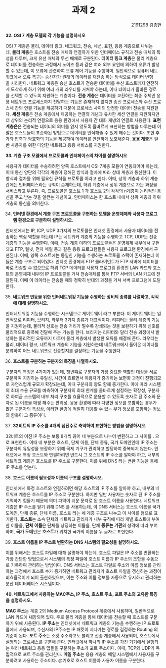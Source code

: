 <center><h1>과제 2</h1></center>

<div style="text-align: right"> 2191298 김종현 </div>




**32. OSI 7 계층 모델의 각 기능을 설명하시오**

OSI 7 계층은 물리, 데이터 링크, 네크워크, 전송, 세션, 표현, 응용 계층으로 나뉘는데, **물리 계층**은 호스트를 전송 매체와 연결하기 위한 인터페이스 규칙과 전송 매체의 특성을 다루며, 크게 유선 매체와 무선 매체로 구분된다. **데이터 링크 계층**은 물리 계층으로 데이터를 전송하는 과정에서 노이즈 등과 같은 여러 외부 요인에 의하여 오류가 발생할 수 있는데, 이 오류에 관련하여 오류 제어 기능을 수행하며, 일반적으로 컴퓨터 네트워크에서 오류 복구는 송신자가 원래의 데이터를 재전송 하는 방식으로 데이터 변형을 처리한다. 네트워크 계층은 송신 호스트가 전송한 데이터를 수신 호스트까지 안전하게 도착하게 하기 위해 여러 개의 라우터를 거쳐야 하는데, 이때 데이터가 올바른 경로를 선택할 수 있도록 지원하는 계층이다. **전송 계층**은 데이터롤 교환하는 최종 주체인 응용 네트워크 프로세스까지 전달하는 기능은 존재하지 않지만 송신 프로세스와 수신 프로스세 간의 연결 기능을 제공하기 때문에 프로세스 사이의 안전한 데이터 전송을 지원한다. **세션 계층**은 전송 계층에서 제공하는 연결의 개념과 유사한 세션 연결을 지원하지만 더 상위의 논리적 연결으로 응용 환경에서 사용자 간 대화 개녕의 연결로 사용된다. **표현 계층은**은 전송되는 데이터의 의미를 잃지 않도록 올바르게 표현하는 방법을 다루는데 이 말은 호스트들이 표준화된 방법으로 데이터를 인식해줄 수 있게 해주는 것이다. 또한 추가롸 압축과 암호화의 기능을 제공하여 데이터를 안전하게 보호해준다. **응용 계층**은 일반 사용자를 위한 다양한 네트워크 응용 서비스를 지원한다. 

**33. 계층 구조 모델에서 프로토콜과 인터페이스의 차이를 설명하시오**

사용자가 데이터를 수송하려면 양쪽 호스트에서 OSI 7계층 모듈이 연동되어야 하는데, 이때 통신 양단의 각각의 계층이 정해진 방식과 절차에 따라 상대 계층과 통신한다. 이 방식과 절차를 위해 필요한 규칙을 프로토콜 이라고 한다. 이때, 상위 계층과 하위 계층간에는 인터페이스라는 규칙이 존재하는데, 하위 계층에서 상위 계층으로 가는 과정을 서비스라고 부른다. 즉, 프로토콜은 호스트 1 과 호스트 2의 각각의 n계층이 논리적인 통신을 주고 받는 것을 일컫는 개념이고, 인터페이스는 한 호스트 내에서 상위 계층과 하위 계층의 통신을 의미한다.

34. **인터넷 환경에서 계층 구조 프로토콜을 구현하는 모델을 운영체제와 사용자 프로그램 환경으로 구분하여 설명하시오.**

인터넷에서는 IP, ICP, UDP 3가지의 프로토콜은 인터넷 환경에서 사용자 데이터를 전송하는 핵심 역할을 하는데 IP는 네트워커 계층의 기능을 수행하고 TCP, UDP는 전송 계층의 기능을 수행한다. 이때, 전송 계층 이하의 프로토콜들은 운영체제 내부에서 구현되고 FTP, 텔넷, 전자 메일 등과 같은 응용 프로그램들은 사용자 프로그램 환경에서 구현된다. 이때, 양쪽 호스트에는 동일한 기능을 수행하는 프로토콜 스택이 존재하는데 이들은 계층 구조로 되어있다. 인터넷 환경에서 FTP 클라이언트가 FTP 서버에 데이터를 바로 전송할 수 없으므로 하위 TCP 데이터를 사용자 프로그램 환경인 LAN 카드와 호스트의 운영체제 내부의 IP 프로토콜을 거쳐 전송매체를 통해 FTP 서버의 LAN 카드에 전달된다. 이때 이 데이터는 전송될 때와 정확히 반대의 과정을 거쳐 서버 프로그램에 도달한다.

35. **네트워크 연동을 위한 인터네트워킹 기능을 수행하는 장비의 종류를 나열하고, 각각에 대해 설명하시오.**

인터네트워킹 기능을 수행하는 시스템으로 게이트웨이 라고 부른다. 이 게이트웨이는 일반적으로 리피터, 브리지, 라우터 3가지 종류가 대표적이다. 리피터는 물리 계층의 기능을 지원하는데, 물리적 신호는 전송 거리가 멀수록 감쇄되는 것을 보완하기 위해 신호를 물리적으로 증폭해 전달해 주는 기능을 한다. 브리지는 리피터와 달리 전송 과정에서 발생하는 물리적인 오류까지 다루며 물리 계층에서 발생한 오류를 해결해 준다. 라우터는 물리, 데이터 링크, 네트워크 계층의 기능을 지원하는데 네트워크에서 들어온 데이터를 분류하여 어느 네트워크로 전송할지를 결정하는 기능을 수행한다.

36. **호스트를 구분하는 구분자의 특징을 나열하시오.**

구분자의 특징은 4가지가 있는데, 첫번쨰로 구분자의 가장 중요한 역할인 대상을 서로 구분하여 지칭하는 유일성, 시간이 흐르면서 이용자가 증가하는 보편화 과정이 진행되므로 자연스럽게 규모가 확장되는데, 이때 구분자의 양도 함께 증가한다. 이에 따라 시스템의 최대 수용 규모를 예측하여 구분자의 최대 한계를 올바르게 설정하는 확장성, 구분자로 하여금 스스템의 내부 처리 구조를 효율적으로 운용할 수 있도록 숫자로 된 주소와 문자로 된 이름을 매핑 해주는 편리성, 응용 환경에 따라 다양한 정보를 포함하는 경우가 많은 구분자의 특성상, 이러한 환경에 적절히 대응할 수 있는 부가 정보를 포함하는 정보의 함축이 그 종류이다.

37. **32비트의 IP 주소를 4개의 십진수로 축약하여 표현하는 방법을 설명하시오.**

32비트의 이진 IP 주소는 보통 8개씩 끊어 네 부분으로 나누어 변환하고 그 사이를 . 으로 표현한다. 이때 네 부분은 호스트, 단체 이름, 단체 종류, 국가 도메인인데 IP 주소는 구분자의 유일성을 보장하기 위해 국제 기구가 관리하고 할당하여 중복되지 않는다. 인터넷에서 특정 호스트와 연결하려면 반드시 그 호스트의 IP 주소를 알아야 하고, 내부의 네트워크 계층은 호스트를 IP 주소로 구분한다. 이를 위해 DNS 라는 변환 기능을 통해 IP 주소를 얻는다.

38. **호스트 이름의 필요성과 이름의 구조를 설명하시오.**

인터넷에서 특정 호스트와 연결하려면 해당 호스트의 IP 주소를 알아야 하고, 내부의 네트워크 계층은 호스트를 IP 주소로 구분한다. 하지만 일반 사용자는 숫자로 된 IP 주소를 기억하기 힘들기 때문에 의미 파악이 쉬운 문자로 된 호스트 이름을 사용한다. 네트워크 계층은 IP 주소를 얻기 위해 DNS 를 사용하는데, 이 DNS 서비스는 호스트 이름을 국가 도메인, 단체 종류, 단체 이름, 호스트 라는 네 계층 구조로 나누고 이 사이를 점으로 표기한다. **호스트**는 소속 단체의 네트워크 관리자가 내부 규칙에 따라 개별 호스트에 부여한 이름을, **단체 이름**은 단체를 상징하는 이름을, 단체 **종류는 기관**의 성격에 따라 부여하며, **국가 도메**인은 **호스트**가 위치한 국가의 이름을 두 글자로 표현한다.

39. **호스트 이름을 IP 주소로 변환하는 DNS 시스템의 필요성을 설명하시오.**

이를 위해서는 호스트 파일에 대해 설명해야 하는데, 호스트 파일은 IP 주소를 변환하는 가장 간단한 방법으로서 시스템의 특정 파일에 호스트 이름과 IP 주소의 조합을 수동으로 기록하여 관리하는 방법이다. DNS 서비스는 호스트 파일로 주소와 이름 정보를 관리하는 과정에서 호스트 수가 증가하면 네트워크 관리자가 호스트 파일을 갱신하는 과정이 비효율적이게 되어 출현하였으며, 이는 주소와 이름 정보를 자동으로 유지하고 관리하는 분산 데이터베이스 시스템이다. 

**40. 네트워크에서 사용하는 MAC주소, IP 주소, 호스트 주소, 포트 주소의 고유한 특징을 설명하시오.**

**MAC 주소**는 계층 2의 Medium Access Protocol 계층에서 사용하며, 일반적으로 LAN 카드에 내장되어 있다. 주로 물리 계층을 통해 데이터를 전송할 때 호스트를 구분하기 위해 사용된다. **IP 주소**는 인터넷에서 네트워크 계층의 기능을 수행하는 IP 프로토콜에서 사용되며, 수신자의 IP주소는 IP 패킷이 지나가는 경로를 결정하는 Routing 의 기준이 된다. **포트 주소**는 소켓 주소라고도 불리고 전송 계층에서 사용되며, 호스트에서 실행되는 프로세스를 구분해 준다. 인터넷에서 하나의 IP 주소를 가진 기기에서 실행되는 여러 네트워크 응용 앱들을 구분하는 주소가 포트 주소이다. 이때, TCP와 UDP가 독립적으로 포트 주소를 관리한다. **메일 주소**는 응용 계층의 메일 시스템에서 사용자를 구분하려고 사용하는 주소이다. @기호로 호스트 이름과 사용자 이름을 구분한다.
